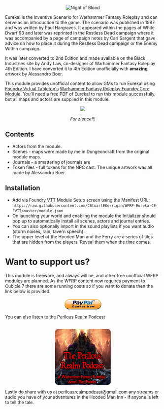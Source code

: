 <p align="center">
  <img src="https://raw.githubusercontent.com/CStuartEKerrigan/WFRP-Eureka-4E-FVTT/master/assets/icons/logo2.png" alt="Night of Blood">
</p>

Eureka! is the Inventive Scenario for Warhammer Fantasy Roleplay and can serve as an introduction to the game. The scenario was published in 1987 and  was written by Paul Hargraves. It appeared within the pages of White Dwarf 93 and later was reprinted in the Restless Dead campaign where it was accompanied by a page of campaign notes by Carl Sargent that gave advice on how to place it during the Restless Dead campaign or the Enemy Within campaign.

It was later converted to 2nd Edition and made available on the Black Industries site by Andy Law, co-designer of Warhammer Fantasy Roleplay 4th Edition. I have converted it to 4th Edition unofficially with <strong>amazing</strong> artwork by Alessandro Boer.

This module provides unofficial content to allow GMs to run Eureka! using [Foundry Virtual Tabletop's](https://foundryvtt.com/) [Warhammer Fantasy Roleplay Foundry Core Module](https://www.cubicle7games.com/product-category/foundry/). You'll need a free PDF of Eureka! to run this module successfully, but all maps and actors are supplied in this module.

<p align="center">
  <img src="https://raw.githubusercontent.com/CStuartEKerrigan/WFRP-Eureka-4E-FVTT/kugel.png">
</p>
<p align="center">
<em>For zience!!!</em>
</p>

## Contents
* Actors from the module. 
* Scenes - maps were made by me in Dungeondraft from the original module maps.
* Journals - a smattering of journals are 
* Token files - full tokens for the NPC cast. The unique artwork was all made by Alessandro Boer. 

## Installation 
* Add via Foundry VTT Module Setup screen using the Manifest URL: `https://raw.githubusercontent.com/CStuartEKerrigan/WFRP-Eureka-4E-FVTT/master/module.json`
* On launching your world and enabling the module the Initializer should pop up to automatically install all scenes, actors and journal entries. 
* You can also optionally import in the sound playlists if you want audio (storm noises, rain, tavern speech).
* The upper level of the Hooded Man and the Ferry are a series of tiles that are hidden from the players. Reveal them when the time comes.

# Want to support us?
			
This module is freeware, and always will be, and other free unofficial WFRP modules are planned. As the WFRP content now requires payment to Cubicle 7 there are some running costs so if you want to donate then the link below is provided.
			
<p align="center">
<a href="https://paypal.me/perilousrealm?locale.x=en_GB"><img src="https://raw.githubusercontent.com/CStuartEKerrigan/WFRP-Eureka-4E-FVTT/master/paypal.png" style="display: block;  margin-left: auto; margin-right: auto;" alt="paypal" /></a></p>

You can also listen to the <a href="https://anchor.fm/peril">Perilous Realm Podcast</a><br/><br/>
<p align="center">
<a href="https://anchor.fm/peril"><img src="https://raw.githubusercontent.com/CStuartEKerrigan/WFRP-Eureka-4E-FVTT/master/peril.png" style="display: block;  margin-left: auto;  margin-right: auto;" alt="peril logo"></a></p>

Lastly do share with us at <a href="mailto:perilousrealmpodcast@gmail.com">perilousrealmpodcast@gmail.com</a> any streams or audio you have of your adventures in the Hooded Man Inn - if anyone is left to tell the tale.